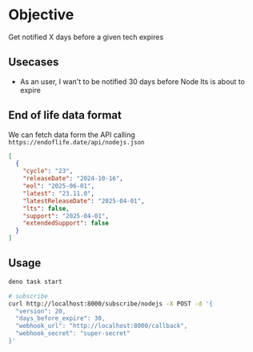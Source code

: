 # Objective

Get notified X days before a given tech expires

## Usecases
- As an user, I wan't to be notified 30 days before Node lts
 is about to expire

## End of life data format

We can fetch data form the API calling `https://endoflife.date/api/nodejs.json`

```json
[
  {
    "cycle": "23",
    "releaseDate": "2024-10-16",
    "eol": "2025-06-01",
    "latest": "23.11.0",
    "latestReleaseDate": "2025-04-01",
    "lts": false,
    "support": "2025-04-01",
    "extendedSupport": false
  }
]
```

## Usage

```sh
deno task start

# subscribe
curl http://localhost:8000/subscribe/nodejs -X POST -d '{
  "version": 20,
  "days_before_expire": 30,
  "webhook_url": "http://localhost:8000/callback",
  "webhook_secret": "super-secret"
}'
```
